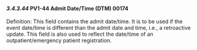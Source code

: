 #### *3.4.3.44* PV1-44 Admit Date/Time (DTM) 00174

Definition: This field contains the admit date/time. It is to be used if the event date/time is different than the admit date and time, i.e., a retroactive update. This field is also used to reflect the date/time of an outpatient/emergency patient registration.
